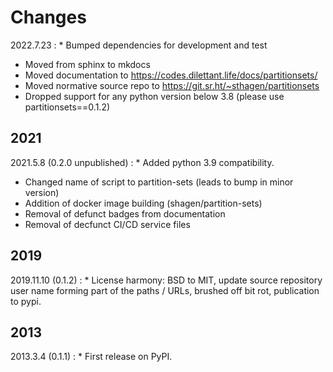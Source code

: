 # Changes

2022.7.23
:    * Bumped dependencies for development and test
* Moved from sphinx to mkdocs
* Moved documentation to https://codes.dilettant.life/docs/partitionsets/
* Moved normative source repo to https://git.sr.ht/~sthagen/partitionsets
* Dropped support for any python version below 3.8 (please use partitionsets==0.1.2) 

## 2021

2021.5.8 (0.2.0 unpublished)
:    * Added python 3.9 compatibility.
* Changed name of script to partition-sets (leads to bump in minor version)
* Addition of docker image building (shagen/partition-sets)
* Removal of defunct badges from documentation
* Removal of decfunct CI/CD service files

## 2019

2019.11.10 (0.1.2)
:    * License harmony: BSD to MIT, update source repository user name forming part of the paths / URLs, brushed off bit rot, publication to pypi.

## 2013

2013.3.4 (0.1.1)
:    * First release on PyPI.

